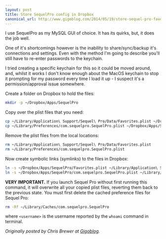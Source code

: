 ```yaml
---
layout: post
title: Store SequelPro config in Dropbox
canonical_url: http://www.gigoblog.com/2014/05/19/store-sequel-pro-favorites-and-preferences-in-dropbox/
---
```


I use SequelPro as my MySQL GUI of choice. It has its quirks, but, it does the job well.

One of it's shortcomings however is the inability to share/sync/backup it's connections and settings. Even with the method I'm going to describe you'll still have to re-enter passwords to the keychain.

I tried creating a specific keychain for this so it could be moved around, and, whilst it works I don't know enough about the MacOS keychain to stop it prompting for my password every time I load it up - I suspect it's a permission/approval issue somewhere.

Create a folder on Dropbox to hold the files:

``` bash
mkdir -p ~/Dropbox/Apps/SequelPro
```

Copy over the plist files that you need:

``` bash
cp ~/Library/Application\ Support/Sequel\ Pro/Data/Favorites.plist ~/Dropbox/Apps/SequelPro/Data/Favorites.plist
cp ~/Library/Preferences/com.sequelpro.SequelPro.plist ~/Dropbox/Apps/SequelPro/Preferences/com.sequelpro.SequelPro.plist
```

Remove the plist files from the local locations:

``` bash
rm ~/Library/Application\ Support/Sequel\ Pro/Data/Favorites.plist
rm ~/Library/Preferences/com.sequelpro.SequelPro.plist
```

Now create symbolic links (symlinks) to the files in Dropbox:

``` bash
ln -s ~/Dropbox/Apps/SequelPro/Favorites.plist ~/Library/Application\ Support/Sequel\ Pro/Data/Favorites.plist
ln -s ~/Dropbox/Apps/SequelPro/com.sequelpro.SequelPro.plist ~/Library/Preferences/com.sequelpro.SequelPro.plist
```

**VERY IMPORTANT.** If you launch Sequel Pro without first running this command, it will overwrite all your copied plist files, reverting them back to the previous state. You must first delete the cached preference files for Sequel Pro:

``` bash
rm -Rf ~/Library/Caches/com.sequelpro.SequelPro
```

where `<username>` is the username reported by the `whoami` command in terminal.

_Originally posted by Chris Brewer at [Gigoblog](http://www.gigoblog.com/2014/05/19/store-sequel-pro-favorites-and-preferences-in-dropbox/)._

